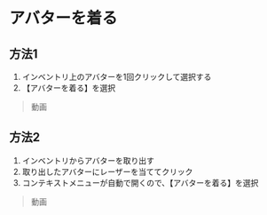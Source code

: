 # アバターを着る
## 方法1
1. インベントリ上のアバターを1回クリックして選択する
2. 【アバターを着る】を選択
> 動画

## 方法2
1. インベントリからアバターを取り出す
2. 取り出したアバターにレーザーを当ててクリック
3. コンテキストメニューが自動で開くので、【アバターを着る】を選択
> 動画